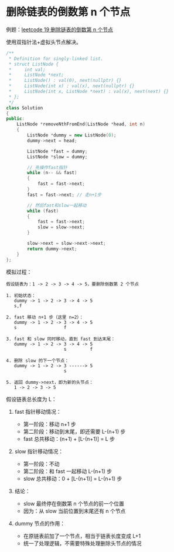 # 删除链表的倒数第 n 个节点

例题：[leetcode 19 删除链表的倒数第 n 个节点](https://leetcode.cn/problems/remove-nth-node-from-end-of-list/description/)

使用双指针法+虚拟头节点解决。

```cpp
/**
 * Definition for singly-linked list.
 * struct ListNode {
 *     int val;
 *     ListNode *next;
 *     ListNode() : val(0), next(nullptr) {}
 *     ListNode(int x) : val(x), next(nullptr) {}
 *     ListNode(int x, ListNode *next) : val(x), next(next) {}
 * };
 */
class Solution
{
public:
    ListNode *removeNthFromEnd(ListNode *head, int n)
    {
        ListNode *dummy = new ListNode(0);
        dummy->next = head;

        ListNode *fast = dummy;
        ListNode *slow = dummy;

        // 先操作fast指针
        while (n-- && fast)
        {
            fast = fast->next;
        }
        fast = fast->next; // 走n+1步

        // 然后fast和slow一起移动
        while (fast)
        {
            fast = fast->next;
            slow = slow->next;
        }

        slow->next = slow->next->next;
        return dummy->next;
    }
};
```

模拟过程：

```
假设链表为：1 -> 2 -> 3 -> 4 -> 5，要删除倒数第 2 个节点

1. 初始状态：
   dummy -> 1 -> 2 -> 3 -> 4 -> 5
   s,f

2. fast 移动 n+1 步（这里 n=2）：
   dummy -> 1 -> 2 -> 3 -> 4 -> 5
   s                  f

3. fast 和 slow 同时移动，直到 fast 到达末尾：
   dummy -> 1 -> 2 -> 3 -> 4 -> 5
                      s         f

4. 删除 slow 的下一个节点：
   dummy -> 1 -> 2 -> 3 ------> 5
                      s

5. 返回 dummy->next，即为新的头节点：
   1 -> 2 -> 3 -> 5

```

假设链表总长度为 L：

1. fast 指针移动情况：

   - 第一阶段：移动 n+1 步
   - 第二阶段：移动到末尾，即还需要 L-(n+1) 步
   - fast 总共移动：(n+1) + [L-(n+1)] = L 步

2. slow 指针移动情况：

   - 第一阶段：不动
   - 第二阶段：和 fast 一起移动 L-(n+1) 步
   - slow 总共移动：0 + [L-(n+1)] = L-(n+1) 步

3. 结论：

   - slow 最终停在倒数第 n 个节点的前一个位置
   - 因为：从 slow 当前位置到末尾还有 n 个节点

4. dummy 节点的作用：
   - 在原链表前加了一个节点，相当于链表长度变成 L+1
   - 统一了处理逻辑，不需要特殊处理删除头节点的情况
